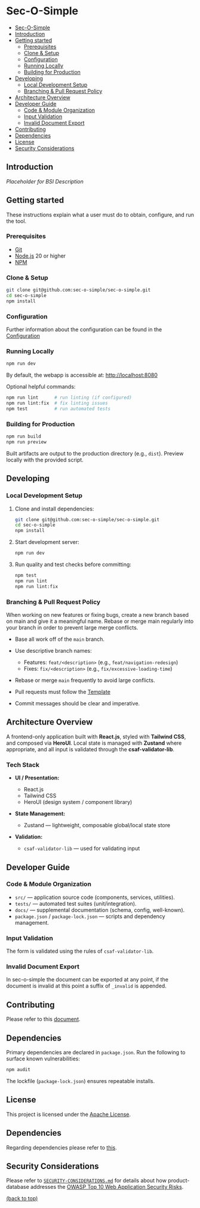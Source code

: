 # Sec-O-Simple

<!-- TOC depthfrom:2 depthto:3 -->
- [Sec-O-Simple](#sec-o-simple)
- [Introduction](#introduction)
- [Getting started](#getting-started)
  - [Prerequisites](#prerequisites)
  - [Clone & Setup](#clone--setup)
  - [Configuration](#configuration)
  - [Running Locally](#running-locally)
  - [Building for Production](#building-for-production)
- [Developing](#developing)
  - [Local Development Setup](#local-development-setup)
  - [Branching & Pull Request Policy](#branching--pull-request-policy)
- [Architecture Overview](#architecture-overview)
- [Developer Guide](#developer-guide)
  - [Code & Module Organization](#code--module-organization)
  - [Input Validation](#input-validation)
  - [Invalid Document Export](#invalid-document-export)
- [Contributing](#contributing)
- [Dependencies](#dependencies)
- [License](#license)
- [Security Considerations](#security-considerations)
<!-- /TOC -->

## Introduction

_Placeholder for BSI Description_

## Getting started

These instructions explain what a user must do to obtain, configure, and run the tool.

### Prerequisites

- [Git](https://github.com)
- [Node.js](https://nodejs.org/) 20 or higher
- [NPM](https://www.npmjs.com/package/npm)

### Clone & Setup

```sh
git clone git@github.com:sec-o-simple/sec-o-simple.git
cd sec-o-simple
npm install
```

### Configuration

Further information about the configuration can be found in the [Configuration](./docs/CONFIG.md)

### Running Locally

```sh
npm run dev
```

By default, the webapp is accessible at: [http://localhost:8080](http://localhost:8080)

Optional helpful commands:

```sh
npm run lint      # run linting (if configured)
npm run lint:fix  # fix linting issues
npm test          # run automated tests
```

### Building for Production

```sh
npm run build
npm run preview
```

Built artifacts are output to the production directory (e.g., `dist`). Preview locally with the provided script.

## Developing

### Local Development Setup

1. Clone and install dependencies:
   ```sh
   git clone git@github.com:sec-o-simple/sec-o-simple.git
   cd sec-o-simple
   npm install
   ```

2. Start development server:
   ```sh
   npm run dev
   ```

3. Run quality and test checks before committing:
   ```sh
   npm test
   npm run lint
   npm run lint:fix
   ```

### Branching & Pull Request Policy

When working on new features or fixing bugs, create a new branch based on main
and give it a meaningful name. Rebase or merge main regularly into your branch
in order to prevent large merge conflicts.

- Base all work off of the `main` branch.  
- Use descriptive branch names:  
  - Features: `feat/<description>` (e.g., `feat/navigation-redesign`)  
  - Fixes: `fix/<description>` (e.g., `fix/excessive-loading-time`)  
- Rebase or merge `main` frequently to avoid large conflicts.  
- Pull requests must follow the [Template](https://raw.githubusercontent.com/sec-o-simple/sec-o-simple/refs/heads/main/.github/pull_request_template.md)

- Commit messages should be clear and imperative.  

## Architecture Overview

A frontend-only application built with **React.js**, styled with **Tailwind CSS**, and composed via **HeroUI**. Local state is managed with **Zustand** where appropriate, and all input is validated through the **csaf-validator-lib**.

### Tech Stack

- **UI / Presentation:**  
  - React.js  
  - Tailwind CSS  
  - HeroUI (design system / component library)  

- **State Management:**  
  - Zustand — lightweight, composable global/local state store

- **Validation:**  
  - `csaf-validator-lib` — used for validating input 

## Developer Guide

### Code & Module Organization

- `src/` — application source code (components, services, utilities).  
- `tests/` — automated test suites (unit/integration).  
- `docs/` — supplemental documentation (schema, config, well-known).  
- `package.json` / `package-lock.json` — scripts and dependency management.

### Input Validation

The form is validated using the rules of ```csaf-validator-lib```.

### Invalid Document Export

In sec-o-simple the document can be exported at any point, if the document is invalid at this point a suffix of ```_invalid``` is appended.

## Contributing

Please refer to this [document](CONTRIBUTING.md).

## Dependencies

Primary dependencies are declared in `package.json`. 
Run the following to surface known vulnerabilities:

```sh
npm audit
```

The lockfile (`package-lock.json`) ensures repeatable installs.

## License

This project is licensed under the [Apache License](./LICENSE).  

## Dependencies

Regarding dependencies please refer to [this](DEPENDENCIES.md).

## Security Considerations

Please refer to [`SECURITY-CONSIDERATIONS.md`](SECURITY-CONSIDERATIONS.md) for details about how product-database addresses the [OWASP Top 10 Web Application Security Risks](https://owasp.org/www-project-top-ten/).

[(back to top)](#bsi-secvisogram-csaf-20-web-editor)
